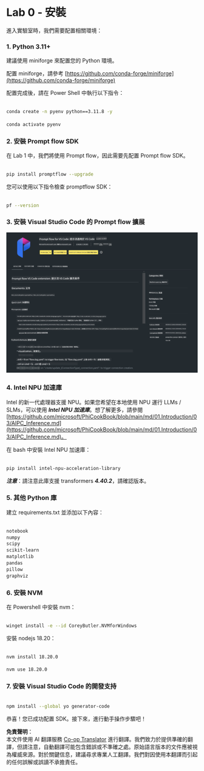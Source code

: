 <!--
CO_OP_TRANSLATOR_METADATA:
{
  "original_hash": "e354f9cd277d8c4db97c6cc64730b8f1",
  "translation_date": "2025-04-04T06:38:35+00:00",
  "source_file": "md\\02.Application\\02.Code\\Phi3\\VSCodeExt\\HOL\\AIPC\\01.Installations.md",
  "language_code": "tw"
}
-->
# **Lab 0 - 安裝**

進入實驗室時，我們需要配置相關環境：

### **1. Python 3.11+**

建議使用 miniforge 來配置您的 Python 環境。

配置 miniforge，請參考 [https://github.com/conda-forge/miniforge](https://github.com/conda-forge/miniforge)

配置完成後，請在 Power Shell 中執行以下指令：

```bash

conda create -n pyenv python==3.11.8 -y

conda activate pyenv

```

### **2. 安裝 Prompt flow SDK**

在 Lab 1 中，我們將使用 Prompt flow，因此需要先配置 Prompt flow SDK。

```bash

pip install promptflow --upgrade

```

您可以使用以下指令檢查 promptflow SDK：

```bash

pf --version

```

### **3. 安裝 Visual Studio Code 的 Prompt flow 擴展**

![pf](../../../../../../../../../translated_images/pf_ext.fa065f22e1ee3e67157662d8be5241f346ddd83744045e3406d92b570e8d8b36.tw.png)

### **4. Intel NPU 加速庫**

Intel 的新一代處理器支援 NPU。如果您希望在本地使用 NPU 運行 LLMs / SLMs，可以使用 ***Intel NPU 加速庫***。想了解更多，請參閱 [https://github.com/microsoft/PhiCookBook/blob/main/md/01.Introduction/03/AIPC_Inference.md](https://github.com/microsoft/PhiCookBook/blob/main/md/01.Introduction/03/AIPC_Inference.md)。

在 bash 中安裝 Intel NPU 加速庫：

```bash

pip install intel-npu-acceleration-library

```

***注意***：請注意此庫支援 transformers ***4.40.2***，請確認版本。

### **5. 其他 Python 庫**

建立 requirements.txt 並添加以下內容：

```txt

notebook
numpy 
scipy 
scikit-learn 
matplotlib 
pandas 
pillow 
graphviz

```

### **6. 安裝 NVM**

在 Powershell 中安裝 nvm：

```bash

winget install -e --id CoreyButler.NVMforWindows

```

安裝 nodejs 18.20：

```bash

nvm install 18.20.0

nvm use 18.20.0

```

### **7. 安裝 Visual Studio Code 的開發支持**

```bash

npm install --global yo generator-code

```

恭喜！您已成功配置 SDK。接下來，進行動手操作步驟吧！

**免責聲明**：  
本文件使用 AI 翻譯服務 [Co-op Translator](https://github.com/Azure/co-op-translator) 進行翻譯。我們致力於提供準確的翻譯，但請注意，自動翻譯可能包含錯誤或不準確之處。原始語言版本的文件應被視為權威來源。對於關鍵信息，建議尋求專業人工翻譯。我們對因使用本翻譯而引起的任何誤解或誤讀不承擔責任。